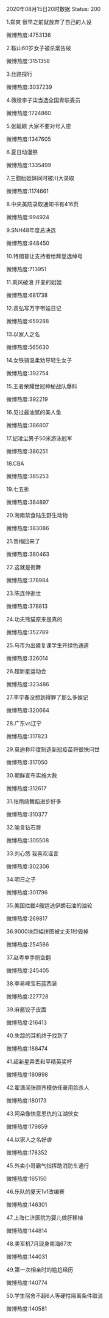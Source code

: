 2020年08月15日20时数据
Status: 200

1.郑爽 很早之前就放弃了自己的人设

微博热度:4753136

2.鞍山60岁女子被杀案告破

微博热度:3151358

3.丝路探行

微博热度:3037239

4.薇娅李子柒当选全国青联委员

微博热度:1724860

5.张靓颖 大家不要对号入座

微博热度:1347605

6.夏日动漫祭

微博热度:1335499

7.三胞胎姐妹同时被川大录取

微博热度:1174661

8.中央美院录取通知书有416页

微博热度:994924

9.SNH48年度总决选

微博热度:948450

10.特朗普让支持者给拜登选绰号

微博热度:713951

11.乘风破浪 开麦的姐姐

微博热度:681738

12.袁弘写万字带娃日记

微博热度:659288

13.以家人之名

微博热度:565630

14.女铁骑温柔劝导轻生女子

微博热度:392754

15.王者荣耀世冠神秘战队爆料

微博热度:392219

16.见过最油腻的美人鱼

微博热度:386807

17.纪凌尘男子50米游泳冠军

微博热度:386251

18.CBA

微博热度:385253

19.七五折

微博热度:384897

20.海南禁食陆生野生动物

微博热度:383086

21.贺梅回来了

微博热度:380463

22.这就是街舞

微博热度:378984

23.陈连仲逝世

微博热度:378813

24.功夫熊猫原来是真的

微博热度:352789

25.乌市为出疆复课学生开绿色通道

微博热度:326014

26.超新星运动会

微博热度:323486

27.李宇春没想到得罪了那么多娱记

微博热度:320664

28.广东vs辽宁

微博热度:317823

29.莫迪称印度制造新冠疫苗将很快问世

微博热度:317050

30.朝鲜宣布实施大赦

微博热度:312617

31.张雨绮舞蹈进步好多

微博热度:310377

32.喻言钻石唇

微博热度:305508

33.刘心悠 我喜欢谣言

微博热度:302306

34.明日之子

微博热度:301796

35.美国拦截4艘运送伊朗石油的油轮

微博热度:269817

36.9000块巨幅拼图被丈夫1秒毁掉

微博热度:254586

37.赵粤单手侧空翻

微博热度:245405

38.李易峰宝石蓝西装

微博热度:227728

39.麻酱饺子皮面

微博热度:216413

40.失踪的耳机终于找到了

微博热度:188474

41.超新星弄丢和平精英奖杯

微博热度:180898

42.翟潇闻张颜齐模仿任豪用脸杀人

微博热度:180173

43.阿朵像快意恩仇的江湖侠女

微博热度:179859

44.以家人之名好虐

微博热度:178352

45.外卖小哥霸气指挥助消防车通行

微博热度:165150

46.乐队的夏天1v1改编赛

微博热度:146301

47.上海仁济医院为婴儿做肝移植

微博热度:144814

48.美军机7月现身南海67次

微博热度:144031

49.第一次相亲时的尴尬经历

微博热度:140774

50.学生宿舍不超6人等硬性隔离条件取消

微博热度:140581

